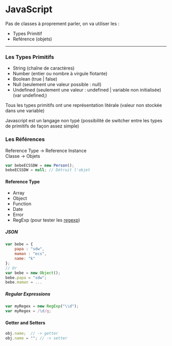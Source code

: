 # JavaScript

Pas de classes à proprement parler, on va utiliser les :  

* Types Primitif
* Reférence (objets)

-------------

### Les Types Primitifs

* String (chaîne de caractères)
* Number (entier ou nombre à virgule flotante)
* Boolean (true | false)
* Null (seulement une valeur possible : null)
* Undefined (seulement une valeur : undefined | variable non initialisée) (var undefined;)

Tous les types primitifs ont une représentation litérale (valeur non stockée dans une variable)

Javascript est un langage non typé (possibilité de switcher entre les types de primitifs de façon assez simple)


### Les Références

Reference Type -> Reference Instance  
Classe -> Objets  

```javascript
var bebeECSSDW = new Person();
bebeECSSDW = null; // Détruit l'objet
```

#### Reference Type

* Array
* Object
* Function
* Date
* Error
* RegExp (pour tester les [regexp](http://regexr.com))

##### JSON  

```javascript
var bebe = {
    papa : "sdw",
    maman : "ecs",
    name: "k"
};
// Or
var bebe = new Object();
bebe.papa = "sdw";
bebe.maman = ...
```

##### Regular Expressions

```javascript
var myRegex = new RegExp("\\d");
var myRegex = /\d/g;
```

#### Getter and Setters

```javascript
obj.name;  // -> getter
obj.name = ""; // -> setter
```